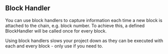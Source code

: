 ## Block Handler

You can use block handlers to capture information each time a new block is attached to the chain, e.g. block number. To achieve this, a defined BlockHandler will be called once for every block.

Using block handlers slows your project down as they can be executed with each and every block - only use if you need to.